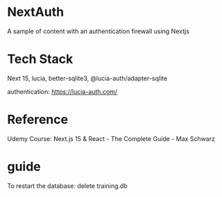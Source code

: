 # NextAuth
A sample of content with an authentication firewall using Nextjs

# Tech Stack
Next 15, lucia, better-sqlite3, @lucia-auth/adapter-sqlite

authentication: https://lucia-auth.com/

# Reference
Udemy Course: Next.js 15 & React - The Complete Guide - Max Schwarz


# guide

To restart the database: delete training.db
